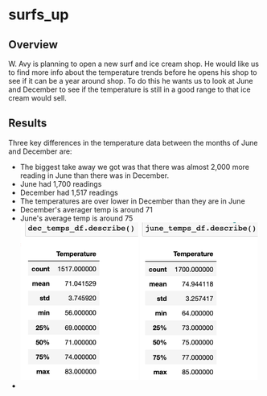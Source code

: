 # surfs_up
## Overview
W. Avy is planning to open a new surf and ice cream shop. He would like us to find more info about the temperature trends before he opens his shop to see if it can be a year around shop. To do this he wants us to look at June and December to see if the temperature is still in a good range to that ice cream would sell.
## Results
Three key differences in the temperature data between the months of June and December are:
- The biggest take away we got was that there was almost 2,000 more reading in June than there was in December.
 - June had 1,700 readings
 - December had 1,517 readings
- The temperatures are over lower in December than they are in June
 - December's averager temp is around 71
 - June's average temp is around 75  
![Dec](dec.png)                  ![June](june.png)
- 
